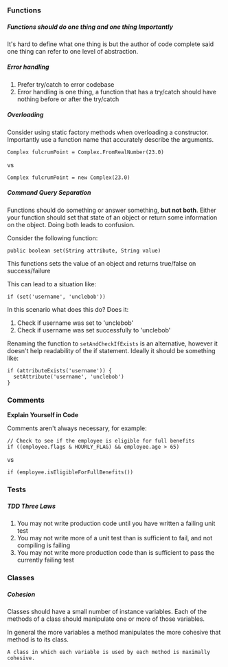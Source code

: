 ### Functions
##### Functions should do one thing and one thing Importantly
It's hard to define what one thing is but the author of code complete said one thing can refer to one level of abstraction.

##### Error handling
1. Prefer try/catch to error codebase
2. Error handling is one thing, a function that has a try/catch should have nothing before or after the try/catch

##### Overloading
Consider using static factory methods when overloading a constructor.
Importantly use a function name that accurately describe the arguments.


`Complex fulcrumPoint = Complex.FromRealNumber(23.0)`

vs

`Complex fulcrumPoint = new Complex(23.0)`

##### Command Query Separation
Functions should do something or answer something, **but not both**. Either your function should set that state of an object or return some information on the object. Doing both leads to confusion.

Consider the following function:

`public boolean set(String attribute, String value)`

This functions sets the value of an object and returns true/false on success/failure

This can lead to a situation like:

`if (set('username', 'unclebob'))`

In this scenario what does this do? Does it:

1. Check if username was set to 'unclebob'
2. Check if username was set successfully to 'unclebob'

Renaming the function to `setAndCheckIfExists` is an alternative, however it doesn't help readability of the if statement. Ideally it should be something like:

```
if (attributeExists('username')) {
  setAttribute('username', 'unclebob')
}
```

### Comments
**Explain Yourself in Code**

Comments aren't always necessary, for example:

```
// Check to see if the employee is eligible for full benefits
if ((employee.flags & HOURLY_FLAG) && employee.age > 65)
```

vs

```
if (employee.isEligibleForFullBenefits())
```

### Tests
##### TDD Three Laws
1. You may not write production code until you have written a failing unit test
2. You may not write more of a unit test than is sufficient to fail, and not compiling is failing
3. You may not write more production code than is sufficient to pass the currently failing test

### Classes
##### Cohesion
Classes should have a small number of instance variables. Each of the methods of a class should manipulate one or more of those variables.

In general the more variables a method manipulates the more cohesive that method is to its class.

    A class in which each variable is used by each method is maximally cohesive.
